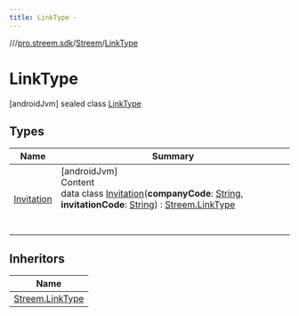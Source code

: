 ```yaml
---
title: LinkType -
---
```

//[<root>](../../../../index.md)/[pro.streem.sdk](../../index.md)/[Streem](../index.md)/[LinkType](index.md)



# LinkType  
 [androidJvm] sealed class [LinkType](index.md)   


## Types  
  
|  Name |  Summary | 
|---|---|
| <a name="pro.streem.sdk/Streem.LinkType.Invitation///PointingToDeclaration/"></a>[Invitation](-invitation/index.md)| <a name="pro.streem.sdk/Streem.LinkType.Invitation///PointingToDeclaration/"></a>[androidJvm]  <br>Content  <br>data class [Invitation](-invitation/index.md)(**companyCode**: [String](https://kotlinlang.org/api/latest/jvm/stdlib/kotlin/-string/index.html), **invitationCode**: [String](https://kotlinlang.org/api/latest/jvm/stdlib/kotlin/-string/index.html)) : [Streem.LinkType](index.md)  <br><br><br>|


## Inheritors  
  
|  Name | 
|---|
| <a name="pro.streem.sdk/Streem.LinkType.Invitation///PointingToDeclaration/"></a>[Streem.LinkType](-invitation/index.md)|

